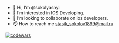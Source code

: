 - 👋 Hi, I’m @sokolyasnyi
- 👀 I’m interested in IOS Developing.
- 💞️ I’m looking to collaborate on ios developers. 
- 📫 How to reach me stasik_sokolov1899@mail.ru

[![codewars](https://www.codewars.com/users/sokol_yasnyi/badges/small)](https://www.codewars.com/users/sokol_yasnyi) 


<!---
sokolyasnyi/sokolyasnyi is a ✨ special ✨ repository because its `README.md` (this file) appears on your GitHub profile.
You can click the Preview link to take a look at your changes.
--->
